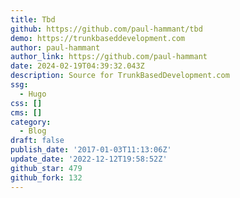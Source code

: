 ```yaml
---
title: Tbd
github: https://github.com/paul-hammant/tbd
demo: https://trunkbaseddevelopment.com
author: paul-hammant
author_link: https://github.com/paul-hammant
date: 2024-02-19T04:39:32.043Z
description: Source for TrunkBasedDevelopment.com
ssg:
  - Hugo
css: []
cms: []
category:
  - Blog
draft: false
publish_date: '2017-01-03T11:13:06Z'
update_date: '2022-12-12T19:58:52Z'
github_star: 479
github_fork: 132
---
```

